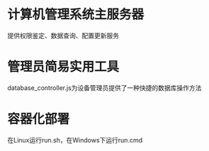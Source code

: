 # 计算机管理系统主服务器
提供权限鉴定、数据查询、配置更新服务

# 管理员简易实用工具
database_controller.js为设备管理员提供了一种快捷的数据库操作方法

# 容器化部署
在Linux运行run.sh，在Windows下运行run.cmd
